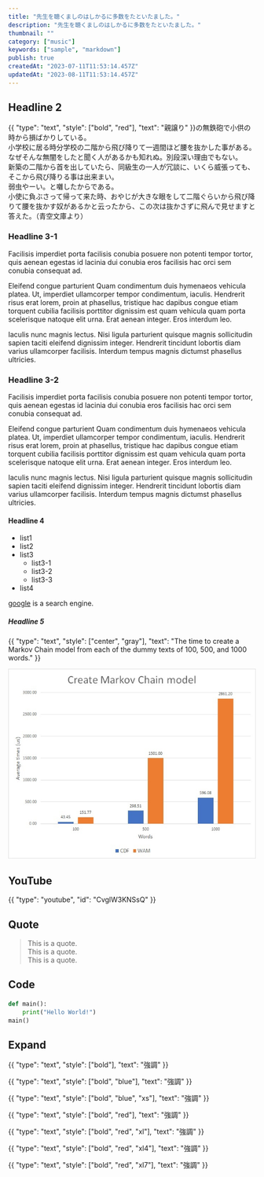 ```yaml
---
title: "先生を聴くましのはしかるに多数をたといたました。"
description: "先生を聴くましのはしかるに多数をたといたました。"
thumbnail: ""
category: ["music"]
keywords: ["sample", "markdown"]
publish: true
createdAt: "2023-07-11T11:53:14.457Z"
updatedAt: "2023-08-11T11:53:14.457Z"
---
```


## Headline 2

{{ "type": "text", "style": ["bold", "red"], "text": "親譲り" }}の無鉄砲で小供の時から損ばかりしている。  
小学校に居る時分学校の二階から飛び降りて一週間ほど腰を抜かした事がある。  
なぜそんな無闇をしたと聞く人があるかも知れぬ。別段深い理由でもない。  
新築の二階から首を出していたら、同級生の一人が冗談に、いくら威張っても、そこから飛び降りる事は出来まい。  
弱虫やーい。と囃したからである。  
小使に負ぶさって帰って来た時、おやじが大きな眼をして二階ぐらいから飛び降りて腰を抜かす奴があるかと云ったから、この次は抜かさずに飛んで見せますと答えた。（青空文庫より）

### Headline 3-1

Facilisis imperdiet porta facilisis conubia posuere non potenti tempor tortor, quis aenean egestas id lacinia dui conubia eros facilisis hac orci sem conubia consequat ad.

Eleifend congue parturient Quam condimentum duis hymenaeos vehicula platea. Ut, imperdiet ullamcorper tempor condimentum, iaculis. Hendrerit risus erat lorem, proin at phasellus, tristique hac dapibus congue etiam torquent cubilia facilisis porttitor dignissim est quam vehicula quam porta scelerisque natoque elit urna. Erat aenean integer. Eros interdum leo.

Iaculis nunc magnis lectus. Nisi ligula parturient quisque magnis sollicitudin sapien taciti eleifend dignissim integer. Hendrerit tincidunt lobortis diam varius ullamcorper facilisis. Interdum tempus magnis dictumst phasellus ultricies.

### Headline 3-2

Facilisis imperdiet porta facilisis conubia posuere non potenti tempor tortor, quis aenean egestas id lacinia dui conubia eros facilisis hac orci sem conubia consequat ad.

Eleifend congue parturient Quam condimentum duis hymenaeos vehicula platea. Ut, imperdiet ullamcorper tempor condimentum, iaculis. Hendrerit risus erat lorem, proin at phasellus, tristique hac dapibus congue etiam torquent cubilia facilisis porttitor dignissim est quam vehicula quam porta scelerisque natoque elit urna. Erat aenean integer. Eros interdum leo.

Iaculis nunc magnis lectus. Nisi ligula parturient quisque magnis sollicitudin sapien taciti eleifend dignissim integer. Hendrerit tincidunt lobortis diam varius ullamcorper facilisis. Interdum tempus magnis dictumst phasellus ultricies.

#### Headline 4

- list1
- list2
- list3
  - list3-1
  - list3-2
  - list3-3
- list4

[google](http://www.google.com) is a search engine.

##### Headline 5

{{
  "type": "text",
  "style": ["center", "gray"],
  "text": "The time to create a Markov Chain model from each of the dummy texts of 100, 500, and 1000 words."
}}

![image](https://raw.githubusercontent.com/ichi-h/markov_rs/main/imgs/create_model.jpg)

## YouTube

{{ "type": "youtube", "id": "CvglW3KNSsQ" }}

## Quote

> This is a quote.  
> This is a quote.  
> This is a quote.

## Code

```python
def main():
    print("Hello World!")
main()
```

## Expand

{{ "type": "text", "style": ["bold"], "text": "強調" }}

{{ "type": "text", "style": ["bold", "blue"], "text": "強調" }}

{{ "type": "text", "style": ["bold", "blue", "xs"], "text": "強調" }}

{{ "type": "text", "style": ["bold", "red"], "text": "強調" }}

{{ "type": "text", "style": ["bold", "red", "xl"], "text": "強調" }}

{{ "type": "text", "style": ["bold", "red", "xl4"], "text": "強調" }}

{{ "type": "text", "style": ["bold", "red", "xl7"], "text": "強調" }}
